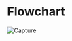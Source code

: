 # Flowchart

![Capture](https://user-images.githubusercontent.com/94236183/142796698-b9c0eb60-aa32-4ead-b405-45e1f0253964.PNG)
